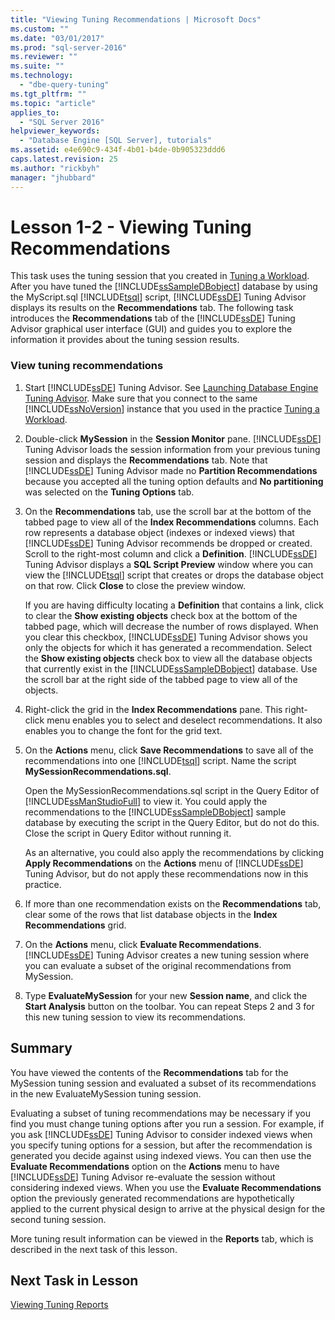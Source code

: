 ```yaml
---
title: "Viewing Tuning Recommendations | Microsoft Docs"
ms.custom: ""
ms.date: "03/01/2017"
ms.prod: "sql-server-2016"
ms.reviewer: ""
ms.suite: ""
ms.technology: 
  - "dbe-query-tuning"
ms.tgt_pltfrm: ""
ms.topic: "article"
applies_to: 
  - "SQL Server 2016"
helpviewer_keywords: 
  - "Database Engine [SQL Server], tutorials"
ms.assetid: e4e690c9-434f-4b01-b4de-0b905323ddd6
caps.latest.revision: 25
ms.author: "rickbyh"
manager: "jhubbard"
---
```

# Lesson 1-2 - Viewing Tuning Recommendations
This task uses the tuning session that you created in [Tuning a Workload](../../../tools/dta/tutorials/lesson-1-1-tuning-a-workload.md). After you have tuned the [!INCLUDE[ssSampleDBobject](../../../a9retired/includes/sssampledbobject-md.md)] database by using the MyScript.sql [!INCLUDE[tsql](../../../a9notintoc/includes/tsql-md.md)] script, [!INCLUDE[ssDE](../../../a9notintoc/includes/ssde-md.md)] Tuning Advisor displays its results on the **Recommendations** tab. The following task introduces the **Recommendations** tab of the [!INCLUDE[ssDE](../../../a9notintoc/includes/ssde-md.md)] Tuning Advisor graphical user interface (GUI) and guides you to explore the information it provides about the tuning session results.  
  
### View tuning recommendations  
  
1.  Start [!INCLUDE[ssDE](../../../a9notintoc/includes/ssde-md.md)] Tuning Advisor. See [Launching Database Engine Tuning Advisor](../../../tools/dta/tutorials/lesson-1-1-launching-database-engine-tuning-advisor.md). Make sure that you connect to the same [!INCLUDE[ssNoVersion](../../../a9notintoc/includes/ssnoversion-md.md)] instance that you used in the practice [Tuning a Workload](../../../tools/dta/tutorials/lesson-1-1-tuning-a-workload.md).  
  
2.  Double-click **MySession** in the **Session Monitor** pane. [!INCLUDE[ssDE](../../../a9notintoc/includes/ssde-md.md)] Tuning Advisor loads the session information from your previous tuning session and displays the **Recommendations** tab. Note that [!INCLUDE[ssDE](../../../a9notintoc/includes/ssde-md.md)] Tuning Advisor made no **Partition Recommendations** because you accepted all the tuning option defaults and **No partitioning** was selected on the **Tuning Options** tab.  
  
3.  On the **Recommendations** tab, use the scroll bar at the bottom of the tabbed page to view all of the **Index Recommendations** columns. Each row represents a database object (indexes or indexed views) that [!INCLUDE[ssDE](../../../a9notintoc/includes/ssde-md.md)] Tuning Advisor recommends be dropped or created. Scroll to the right-most column and click a **Definition**. [!INCLUDE[ssDE](../../../a9notintoc/includes/ssde-md.md)] Tuning Advisor displays a **SQL Script Preview** window where you can view the [!INCLUDE[tsql](../../../a9notintoc/includes/tsql-md.md)] script that creates or drops the database object on that row. Click **Close** to close the preview window.  
  
    If you are having difficulty locating a **Definition** that contains a link, click to clear the **Show existing objects** check box at the bottom of the tabbed page, which will decrease the number of rows displayed. When you clear this checkbox, [!INCLUDE[ssDE](../../../a9notintoc/includes/ssde-md.md)] Tuning Advisor shows you only the objects for which it has generated a recommendation. Select the **Show existing objects** check box to view all the database objects that currently exist in the [!INCLUDE[ssSampleDBobject](../../../a9retired/includes/sssampledbobject-md.md)] database. Use the scroll bar at the right side of the tabbed page to view all of the objects.  
  
4.  Right-click the grid in the **Index Recommendations** pane. This right-click menu enables you to select and deselect recommendations. It also enables you to change the font for the grid text.  
  
5.  On the **Actions** menu, click **Save Recommendations** to save all of the recommendations into one [!INCLUDE[tsql](../../../a9notintoc/includes/tsql-md.md)] script. Name the script **MySessionRecommendations.sql**.  
  
    Open the MySessionRecommendations.sql script in the Query Editor of [!INCLUDE[ssManStudioFull](../../../a9notintoc/includes/ssmanstudiofull-md.md)] to view it. You could apply the recommendations to the [!INCLUDE[ssSampleDBobject](../../../a9retired/includes/sssampledbobject-md.md)] sample database by executing the script in the Query Editor, but do not do this. Close the script in Query Editor without running it.  
  
    As an alternative, you could also apply the recommendations by clicking **Apply Recommendations** on the **Actions** menu of [!INCLUDE[ssDE](../../../a9notintoc/includes/ssde-md.md)] Tuning Advisor, but do not apply these recommendations now in this practice.  
  
6.  If more than one recommendation exists on the **Recommendations** tab, clear some of the rows that list database objects in the **Index Recommendations** grid.  
  
7.  On the **Actions** menu, click **Evaluate Recommendations**. [!INCLUDE[ssDE](../../../a9notintoc/includes/ssde-md.md)] Tuning Advisor creates a new tuning session where you can evaluate a subset of the original recommendations from MySession.  
  
8.  Type **EvaluateMySession** for your new **Session name**, and click the **Start Analysis** button on the toolbar. You can repeat Steps 2 and 3 for this new tuning session to view its recommendations.  
  
## Summary  
You have viewed the contents of the **Recommendations** tab for the MySession tuning session and evaluated a subset of its recommendations in the new EvaluateMySession tuning session.  
  
Evaluating a subset of tuning recommendations may be necessary if you find you must change tuning options after you run a session. For example, if you ask [!INCLUDE[ssDE](../../../a9notintoc/includes/ssde-md.md)] Tuning Advisor to consider indexed views when you specify tuning options for a session, but after the recommendation is generated you decide against using indexed views. You can then use the **Evaluate Recommendations** option on the **Actions** menu to have [!INCLUDE[ssDE](../../../a9notintoc/includes/ssde-md.md)] Tuning Advisor re-evaluate the session without considering indexed views. When you use the **Evaluate Recommendations** option the previously generated recommendations are hypothetically applied to the current physical design to arrive at the physical design for the second tuning session.  
  
More tuning result information can be viewed in the **Reports** tab, which is described in the next task of this lesson.  
  
## Next Task in Lesson  
[Viewing Tuning Reports](../../../tools/dta/tutorials/lesson-1-3-viewing-tuning-reports.md)  
  
  
  
